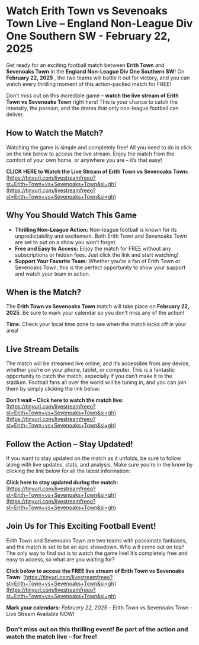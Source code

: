 # Watch Erith Town vs Sevenoaks Town Live – England Non-League Div One Southern SW - February 22, 2025

Get ready for an exciting football match between **Erith Town** and **Sevenoaks Town** in the **England Non-League Div One Southern SW**! On **February 22, 2025** , the two teams will battle it out for victory, and you can watch every thrilling moment of this action-packed match for FREE!

Don’t miss out on this incredible game – **watch the live stream of Erith Town vs Sevenoaks Town** right here! This is your chance to catch the intensity, the passion, and the drama that only non-league football can deliver.

## How to Watch the Match?

Watching the game is simple and completely free! All you need to do is click on the link below to access the live stream. Enjoy the match from the comfort of your own home, or anywhere you are – it’s that easy!

**CLICK HERE to Watch the Live Stream of Erith Town vs Sevenoaks Town:** [https://tinyurl.com/livestreamfreeo?st=Erith+Town+vs+Sevenoaks+Town&si=gh](https://tinyurl.com/livestreamfreeo?st=Erith+Town+vs+Sevenoaks+Town&si=gh)

## Why You Should Watch This Game

- **Thrilling Non-League Action:** Non-league football is known for its unpredictability and excitement. Both Erith Town and Sevenoaks Town are set to put on a show you won’t forget.
- **Free and Easy to Access:** Enjoy the match for FREE without any subscriptions or hidden fees. Just click the link and start watching!
- **Support Your Favorite Team:** Whether you're a fan of Erith Town or Sevenoaks Town, this is the perfect opportunity to show your support and watch your team in action.

## When is the Match?

The **Erith Town vs Sevenoaks Town** match will take place on **February 22, 2025**. Be sure to mark your calendar so you don’t miss any of the action!

**Time:** Check your local time zone to see when the match kicks off in your area!

## Live Stream Details

The match will be streamed live online, and it’s accessible from any device, whether you’re on your phone, tablet, or computer. This is a fantastic opportunity to catch the match, especially if you can’t make it to the stadium. Football fans all over the world will be tuning in, and you can join them by simply clicking the link below:

**Don’t wait – Click here to watch the match live:** [https://tinyurl.com/livestreamfreeo?st=Erith+Town+vs+Sevenoaks+Town&si=gh](https://tinyurl.com/livestreamfreeo?st=Erith+Town+vs+Sevenoaks+Town&si=gh)

## Follow the Action – Stay Updated!

If you want to stay updated on the match as it unfolds, be sure to follow along with live updates, stats, and analysis. Make sure you’re in the know by clicking the link below for all the latest information:

**Click here to stay updated during the match:** [https://tinyurl.com/livestreamfreeo?st=Erith+Town+vs+Sevenoaks+Town&si=gh](https://tinyurl.com/livestreamfreeo?st=Erith+Town+vs+Sevenoaks+Town&si=gh)

## Join Us for This Exciting Football Event!

Erith Town and Sevenoaks Town are two teams with passionate fanbases, and the match is set to be an epic showdown. Who will come out on top? The only way to find out is to watch the game live! It’s completely free and easy to access, so what are you waiting for?

**Click below to access the FREE live stream of Erith Town vs Sevenoaks Town:** [https://tinyurl.com/livestreamfreeo?st=Erith+Town+vs+Sevenoaks+Town&si=gh](https://tinyurl.com/livestreamfreeo?st=Erith+Town+vs+Sevenoaks+Town&si=gh)

**Mark your calendars:** _February 22, 2025_ – Erith Town vs Sevenoaks Town – Live Stream Available NOW!

### Don't miss out on this thrilling event! Be part of the action and watch the match live – for free!
